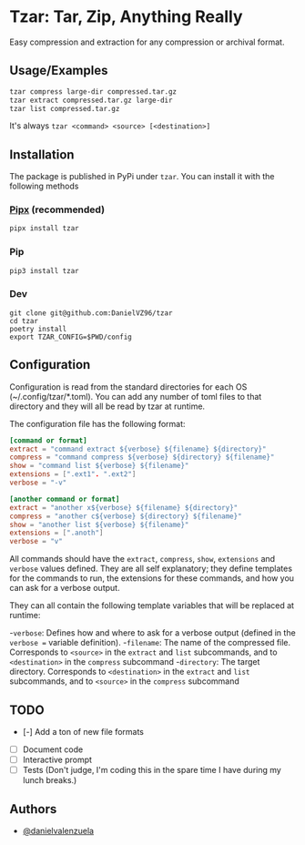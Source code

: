# Tzar: Tar, Zip, Anything Really

Easy compression and extraction for any compression or archival format.

## Usage/Examples

```bash
tzar compress large-dir compressed.tar.gz
tzar extract compressed.tar.gz large-dir
tzar list compressed.tar.gz
```

It's always `tzar <command> <source> [<destination>]`

## Installation

The package is published in PyPi under `tzar`. You can install it with the following methods

### [Pipx](https://pypa.github.io/pipx/) (recommended)

```bash
pipx install tzar
```

### Pip

```bash
pip3 install tzar
```

### Dev

```
git clone git@github.com:DanielVZ96/tzar
cd tzar
poetry install
export TZAR_CONFIG=$PWD/config
```

## Configuration

Configuration is read from the standard directories for each OS (~/.config/tzar/*.toml). You
 can add any number of toml files to that directory and they will all be read by tzar at runtime.
 
The configuration file has the following format:

``` toml
[command or format]
extract = "command extract ${verbose} ${filename} ${directory}" 
compress = "command compress ${verbose} ${directory} ${filename}" 
show = "command list ${verbose} ${filename}" 
extensions = [".ext1". ".ext2"]
verbose = "-v" 

[another command or format]
extract = "another x${verbose} ${filename} ${directory}" 
compress = "another c${verbose} ${directory} ${filename}" 
show = "another list ${verbose} ${filename}" 
extensions = [".anoth"]
verbose = "v" 
```

All commands should have the `extract`, `compress`, `show`, `extensions` and `verbose` values defined.
They are all self explanatory; they define templates for the commands to run, the extensions
for these commands, and how you can ask for a verbose output.

They can all contain the following template variables that will be replaced at runtime:

-`verbose`: Defines how and where to ask for a verbose output (defined in the `verbose =` variable definition). 
-`filename`: The name of the compressed file. Corresponds to `<source>` in the `extract` and `list` subcommands, and to `<destination>` in the `compress` subcommand
-`directory`: The target directory. Corresponds to `<destination>` in the `extract` and `list` subcommands, and to `<source>` in the `compress` subcommand


## TODO

- [-] Add a ton of new file formats
- [ ] Document code
- [ ] Interactive prompt
- [ ] Tests (Don't judge, I'm coding this in the spare time I have during my lunch breaks.)

## Authors

- [@danielvalenzuela](https://www.github.com/danielvz96)
